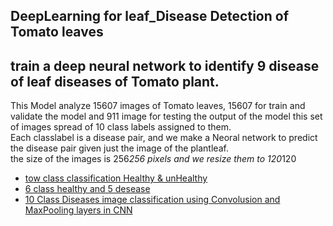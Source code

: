 ## DeepLearning for leaf_Disease Detection of Tomato leaves  
## train a deep neural network to identify 9 disease of leaf diseases of Tomato plant.
This Model analyze 15607 images of Tomato leaves,
15607 for train and validate the model and 911 image for testing the output of the model
this set of images spread of 10 class labels assigned to them.  
Each classlabel is a disease pair, and we make a Neoral network to predict the disease pair given just the image of the plantleaf.  
the size of the images is 256*256 pixels and we resize them to 120*120 

* [tow class classification Healthy & unHealthy](https://github.com/E008001/Deep-Learning-for-Plant-Disease-Detection/blob/master/image_6diseas100.ipynb)  
* [6 class healthy and 5 desease](https://github.com/E008001/Deep-Learning-for-Plant-Disease-Detection/blob/master/image_6diseas.ipynb)  
* [10 Class Diseases image classification using Convolusion and MaxPooling layers in CNN](https://github.com/E008001/Deep-Learning-for-Plant-Disease-Detection/blob/master/10class_disease2.ipynb)
